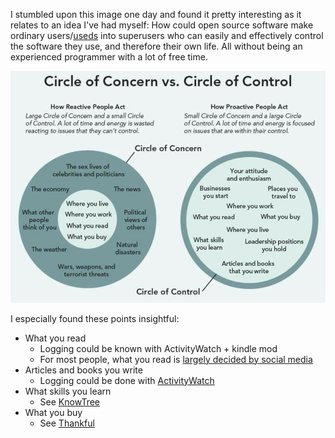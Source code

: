 I stumbled upon this image one day <!-- today --> and found it pretty interesting as it relates to an idea I've had myself: How could open source software make ordinary users/[useds][useds] into superusers who can easily and effectively control the software they use, and therefore their own life. All without being an experienced programmer with a lot of free time.

![The Circle of Concern vs Control](/img/circle-of-concern-vs-control.jpg)

I especially found these points insightful:

 - What you read
   - Logging could be known with ActivityWatch + kindle mod
   - For most people, what you read is [largely decided by social media][ors]
 - Articles and books you write
   - Logging could be done with [ActivityWatch][aw]
 - What skills you learn
   - See [KnowTree][knowtree]
 - What you buy
   - See [Thankful][thankful]

[aw]: https://github.com/ActivityWatch/activitywatch
[ors]: /wiki/importance-of-open-recommendation-systems/
[knowtree]: https://github.com/ErikBjare/knowtree
[thankful]: https://github.com/ActivityWatch/thankful
[useds]: https://stallman.org/facebook.html
